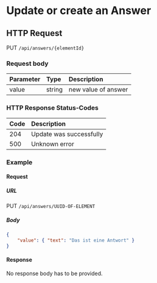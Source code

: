 # Update or create an Answer

## HTTP Request

PUT `/api/answers/{elementId}`

### Request body

| Parameter |  Type  | Description |
|:----------|:-------|:------------|
|value      |string  |new value of answer|

### HTTP Response Status-Codes

| Code   | Description |
|:-------|:------------|
|204     |Update was successfully|
|500     |Unknown error|

### Example

#### Request

##### URL
PUT `/api/answers/UUID-OF-ELEMENT`

##### Body
```json
{
    "value": { "text": "Das ist eine Antwort" }
}
```

#### Response

No response body has to be provided.
